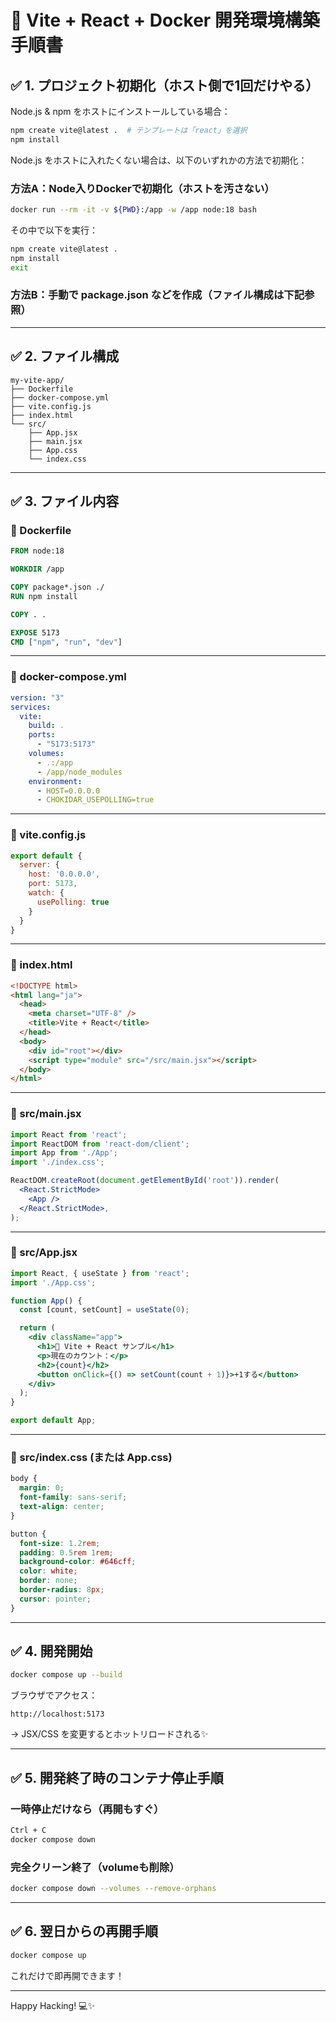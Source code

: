 # 🚀 Vite + React + Docker 開発環境構築手順書

## ✅ 1. プロジェクト初期化（ホスト側で1回だけやる）

Node.js & npm をホストにインストールしている場合：

```bash
npm create vite@latest .  # テンプレートは「react」を選択
npm install
```

Node.js をホストに入れたくない場合は、以下のいずれかの方法で初期化：

### 方法A：Node入りDockerで初期化（ホストを汚さない）

```bash
docker run --rm -it -v ${PWD}:/app -w /app node:18 bash
```

その中で以下を実行：

```bash
npm create vite@latest .
npm install
exit
```

### 方法B：手動で package.json などを作成（ファイル構成は下記参照）

---

## ✅ 2. ファイル構成

```
my-vite-app/
├── Dockerfile
├── docker-compose.yml
├── vite.config.js
├── index.html
└── src/
    ├── App.jsx
    ├── main.jsx
    ├── App.css
    └── index.css
```

---

## ✅ 3. ファイル内容

### 📄 Dockerfile

```Dockerfile
FROM node:18

WORKDIR /app

COPY package*.json ./
RUN npm install

COPY . .

EXPOSE 5173
CMD ["npm", "run", "dev"]
```

---

### 📄 docker-compose.yml

```yaml
version: "3"
services:
  vite:
    build: .
    ports:
      - "5173:5173"
    volumes:
      - .:/app
      - /app/node_modules
    environment:
      - HOST=0.0.0.0
      - CHOKIDAR_USEPOLLING=true
```

---

### 📄 vite.config.js

```js
export default {
  server: {
    host: '0.0.0.0',
    port: 5173,
    watch: {
      usePolling: true
    }
  }
}
```

---

### 📄 index.html

```html
<!DOCTYPE html>
<html lang="ja">
  <head>
    <meta charset="UTF-8" />
    <title>Vite + React</title>
  </head>
  <body>
    <div id="root"></div>
    <script type="module" src="/src/main.jsx"></script>
  </body>
</html>
```

---

### 📄 src/main.jsx

```jsx
import React from 'react';
import ReactDOM from 'react-dom/client';
import App from './App';
import './index.css';

ReactDOM.createRoot(document.getElementById('root')).render(
  <React.StrictMode>
    <App />
  </React.StrictMode>,
);
```

---

### 📄 src/App.jsx

```jsx
import React, { useState } from 'react';
import './App.css';

function App() {
  const [count, setCount] = useState(0);

  return (
    <div className="app">
      <h1>🚀 Vite + React サンプル</h1>
      <p>現在のカウント：</p>
      <h2>{count}</h2>
      <button onClick={() => setCount(count + 1)}>+1する</button>
    </div>
  );
}

export default App;
```

---

### 📄 src/index.css (または App.css)

```css
body {
  margin: 0;
  font-family: sans-serif;
  text-align: center;
}

button {
  font-size: 1.2rem;
  padding: 0.5rem 1rem;
  background-color: #646cff;
  color: white;
  border: none;
  border-radius: 8px;
  cursor: pointer;
}
```

---

## ✅ 4. 開発開始

```bash
docker compose up --build
```

ブラウザでアクセス：

```
http://localhost:5173
```

→ JSX/CSS を変更するとホットリロードされる✨

---

## ✅ 5. 開発終了時のコンテナ停止手順

### 一時停止だけなら（再開もすぐ）

```bash
Ctrl + C
docker compose down
```

### 完全クリーン終了（volumeも削除）

```bash
docker compose down --volumes --remove-orphans
```

---

## ✅ 6. 翌日からの再開手順

```bash
docker compose up
```

これだけで即再開できます！

---

Happy Hacking! 💻✨